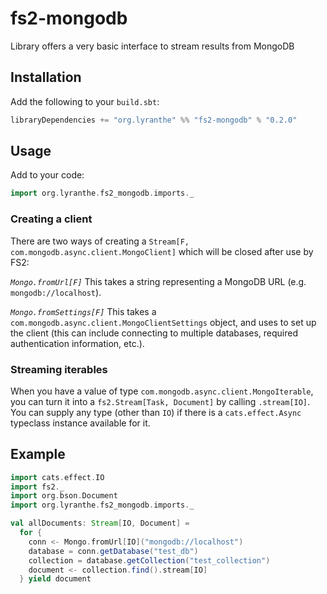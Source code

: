 # fs2-mongodb

Library offers a very basic interface to stream results from MongoDB

## Installation

Add the following to your `build.sbt`:

```scala
libraryDependencies += "org.lyranthe" %% "fs2-mongodb" % "0.2.0"
```

## Usage

Add to your code:
```scala
import org.lyranthe.fs2_mongodb.imports._
```

### Creating a client

There are two ways of creating a `Stream[F, com.mongodb.async.client.MongoClient]`
which will be closed after use by FS2:

*`Mongo.fromUrl[F]`*
This takes a string representing a MongoDB URL (e.g. `mongodb://localhost`).

*`Mongo.fromSettings[F]`*
This takes a `com.mongodb.async.client.MongoClientSettings` object, and uses to set
up the client (this can include connecting to multiple databases, required authentication
information, etc.).

### Streaming iterables

When you have a value of type `com.mongodb.async.client.MongoIterable`, you can turn it into
a `fs2.Stream[Task, Document]` by calling `.stream[IO]`. You can supply any type (other
than `IO`) if there is a `cats.effect.Async` typeclass instance available for it.

## Example

```scala
import cats.effect.IO
import fs2._
import org.bson.Document
import org.lyranthe.fs2_mongodb.imports._

val allDocuments: Stream[IO, Document] =
  for {
    conn <- Mongo.fromUrl[IO]("mongodb://localhost")
    database = conn.getDatabase("test_db")
    collection = database.getCollection("test_collection")
    document <- collection.find().stream[IO]
  } yield document
```
